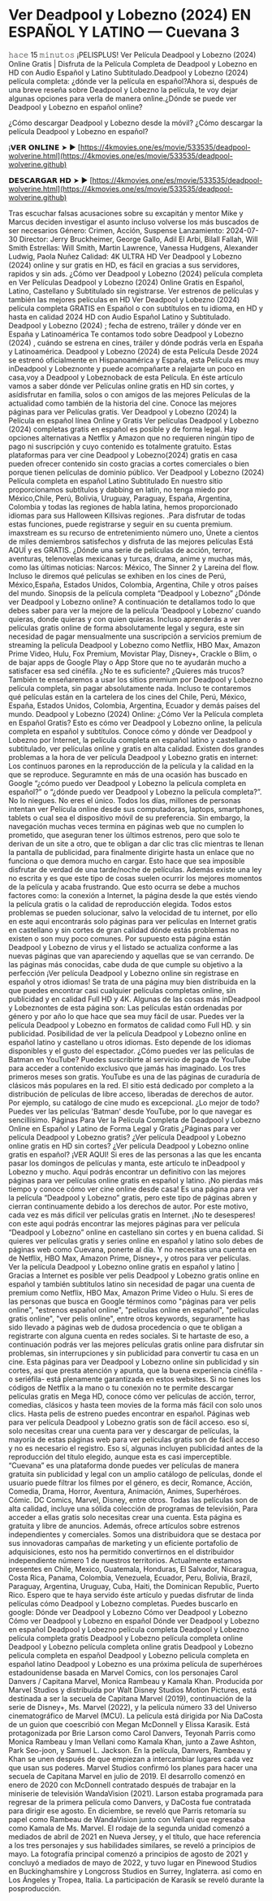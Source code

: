 # Ver Deadpool y Lobezno (2024) EN ESPAÑOL Y LATINO — Cuevana 3

𝚑𝚊𝚌𝚎 15 𝚖𝚒𝚗𝚞𝚝𝚘𝚜 ¡PELISPLUS! Ver Película Deadpool y Lobezno (2024) Online Gratis | Disfruta de la Película Completa de Deadpool y Lobezno en HD con Audio Español y Latino Subtitulado.Deadpool y Lobezno (2024) película completa: ¿dónde ver la película en español?Ahora si, después de una breve reseña sobre Deadpool y Lobezno la película, te voy dejar algunas opciones para verla de manera online.¿Dónde se puede ver Deadpool y Lobezno en español online?

¿Cómo descargar Deadpool y Lobezno desde la móvil? ¿Cómo descargar la película Deadpool y Lobezno en español?

¡𝗩𝗘𝗥 𝗢𝗡𝗟𝗜𝗡𝗘 ➤ ► [https://4kmovies.one/es/movie/533535/deadpool-wolverine.html](https://4kmovies.one/es/movie/533535/deadpool-wolverine.github)

𝗗𝗘𝗦𝗖𝗔𝗥𝗚𝗔𝗥 𝗛𝗗 ➤ ► [https://4kmovies.one/es/movie/533535/deadpool-wolverine.html](https://4kmovies.one/es/movie/533535/deadpool-wolverine.github)

Tras escuchar falsas acusaciones sobre su excapitán y mentor Mike y Marcus deciden investigar el asunto incluso volverse los más buscados de ser necesarios
Género:
Crimen, Acción, Suspense
Lanzamiento:
2024-07-30
Director:
Jerry Bruckheimer, George Gallo, Adil El Arbi, Bilall Fallah, Will Smith
Estrellas:
Will Smith, Martin Lawrence, Vanessa Hudgens, Alexander Ludwig, Paola Nuñez
Calidad: 4K ULTRA HD
Ver Deadpool y Lobezno (2024) online y sur gratis en HD, es fácil en gracias a sus servidores, rapidos y sin ads. ¿Cómo ver Deadpool y Lobezno (2024) película completa en
Ver Películas Deadpool y Lobezno (2024) Online Gratis en Español, Latino, Castellano y Subtitulado sin registrarse. Ver estrenos de películas y también las mejores películas en HD
Ver Deadpool y Lobezno (2024) película completa GRATIS en Español o con subtítulos en tu idioma, en HD y hasta en calidad 2024 HD con Audio Español Latino y Subtitulado.
Deadpool y Lobezno (2024) ; fecha de estreno, tráiler y dónde ver en España y Latinoamérica
Te contamos todo sobre Deadpool y Lobezno (2024) , cuándo se estrena en cines, tráiler y dónde podrás verla en España y Latinoamérica.
Deadpool y Lobezno (2024) de esta Película Desde 2024 se estrenó oficialmente en Hispanoamérica y España, esta Película es muy inDeadpool y Lobeznonte y puede acompañarte a relajarte un poco en casa,voy a Deadpool y Lobeznoback de esta Película.
En éste artículo vamos a saber dónde ver Películas online gratis en HD sin cortes, y asídisfrutar en familia, solos o con amigos de las mejores Películas de la actualidad como también de la historia del cine. Conoce las mejores páginas para ver Películas gratis.
Ver Deadpool y Lobezno (2024) la Película en español línea Online y Gratis
Ver películas Deadpool y Lobezno (2024) completas gratis en español es posible y de forma legal. Hay opciones alternativas a Netflix y Amazon que no requieren ningún tipo de pago ni suscripción y cuyo contenido es totalmente gratuito. Estas plataformas para ver cine Deadpool y Lobezno(2024) gratis en casa pueden ofrecer contenido sin costo gracias a cortes comerciales o bien porque tienen películas de dominio público.
Ver Deadpool y Lobezno (2024) Película completa en español Latino Subtitulado
En nuestro sitio proporcionamos subtítulos y dabbing en latín, no tenga miedo por México,Chile, Perú, Bolivia, Uruguay, Paraguay, España, Argentina, Colombia y todas las regiones de habla latina, hemos proporcionado idiomas para sus Halloween Killsivas regiones. .Para disfrutar de todas estas funciones, puede registrarse y seguir en su cuenta premium.
imaxstream es su recurso de entretenimiento número uno, Únete a cientos de miles demiembros satisfechos y disfruta de las mejores películas Está AQUÍ y es GRATIS.
¿Dónde una serie de películas de acción, terror, aventuras, telenovelas mexicanas y turcas, drama, anime y muchas más, como las últimas noticias: Narcos: México, The Sinner 2 y Lareina del flow. Incluso le diremos qué películas se exhiben en los cines de Perú, México,España, Estados Unidos, Colombia, Argentina, Chile y otros países del mundo.
Sinopsis de la película completa “Deadpool y Lobezno”
¿Dónde ver Deadpool y Lobezno online? A continuación te detallamos todo lo que debes saber para ver la mejore de la película ‘Deadpool y Lobezno’ cuando quieras, donde quieras y con quien quieras.
Incluso aprenderás a ver películas gratis online de forma absolutamente legal y segura, este sin necesidad de pagar mensualmente una suscripción a servicios premium de streaming la película Deadpool y Lobezno como Netflix, HBO Max, Amazon Prime Video, Hulu, Fox Premium, Movistar Play, Disney+, Crackle o Blim, o de bajar apps de Google Play o App Store que no te ayudarán mucho a satisfacer esa sed cinéfila. ¿No te es suficiente? ¿Quieres más trucos? También te enseñaremos a usar los sitios premium por Deadpool y Lobezno película completa, sin pagar absolutamente nada. Incluso te contaremos qué películas están en la cartelera de los cines del Chile, Perú, México, España, Estados Unidos, Colombia, Argentina, Ecuador y demás países del mundo.
Deadpool y Lobezno (2024) Online: ¿Cómo Ver la Película completa en Español Gratis?
Esto es cómo ver Deadpool y Lobezno online, la película completa en español y subtítulos.
Conoce cómo y dónde ver Deadpool y Lobezno por Internet, la película completa en español latino y castellano o subtitulado, ver películas online y gratis en alta calidad.
Existen dos grandes problemas a la hora de ver película Deadpool y Lobezno gratis en internet: Los continuos parones en la reproducción de la película y la calidad en la que se reproduce.
Seguramnte en más de una ocasión has buscado en Google “¿cómo puedo ver Deadpool y Lobezno la película completa en español?” o “¿dónde puedo ver Deadpool y Lobezno la película completa?”.
No lo niegues. No eres el único. Todos los días, millones de personas intentan ver Película online desde sus computadoras, laptops, smartphones, tablets o cual sea el dispositivo móvil de su preferencia.
Sin embargo, la navegación muchas veces termina en páginas web que no cumplen lo prometido, que aseguran tener los últimos estrenos, pero que solo te derivan de un site a otro, que te obligan a dar clic tras clic mientras te llenan la pantalla de publicidad, para finalmente dirigirte hasta un enlace que no funciona o que demora mucho en cargar.
Esto hace que sea imposible disfrutar de verdad de una tarde/noche de películas. Además existe una ley no escrita y es que este tipo de cosas suelen ocurrir los mejores momentos de la película y acaba frustrando.
Que esto ocurra se debe a muchos factores como: la conexión a Internet, la página desde la que estés viendo la película gratis o la calidad de reproducción elegida.
Todos estos problemas se pueden solucionar, salvo la velocidad de tu internet, por ello en este aqui encontrarás solo páginas para ver películas en Internet gratis en castellano y sin cortes de gran calidad dónde estás problemas no existen o son muy poco comunes.
Por supuesto esta página están Deadpool y Lobezno de virus y el listado se actualiza conforme a las nuevas páginas que van apareciendo y aquellas que se van cerrando.
De las páginas más conocidas, cabe duda de que cumple su objetivo a la perfección ¡Ver película Deadpool y Lobezno online sin registrase en español y otros idiomas!
Se trata de una página muy bien distribuida en la que puedes encontrar casi cualquier películas completas online, sin publicidad y en calidad Full HD y 4K.
Algunas de las cosas más inDeadpool y Lobeznontes de esta página son:
Las películas están ordenadas por género y por año lo que hace que sea muy fácil de usar.
Puedes ver la película Deadpool y Lobezno en formatos de calidad como Full HD. y sin publicidad.
Posibilidad de ver la película Deadpool y Lobezno online en español latino y castellano u otros idiomas. Esto depende de los idiomas disponibles y el gusto del espectador.
¿Cómo puedes ver las películas de Batman en YouTube?
Puedes suscribirte al servicio de paga de YouTube para acceder a contenido exclusivo que jamás has imaginado. Los tres primeros meses son gratis.
YouTube es una de las páginas de curaduría de clásicos más populares en la red. El sitio está dedicado por completo a la distribución de películas de libre acceso, liberadas de derechos de autor.
Por ejemplo, su catálogo de cine mudo es excepcional. ¿Lo mejor de todo? Puedes ver las películas 'Batman' desde YouTube, por lo que navegar es sencillísimo.
Páginas Para Ver la Película Completa de Deadpool y Lobezno Online en Español y Latino de Forma Legal y Gratis
¿Páginas para ver película Deadpool y Lobezno gratis? ¿Ver película Deadpool y Lobezno online gratis en HD sin cortes? ¿Ver película Deadpool y Lobezno online gratis en español?
¡VER AQUI!
Si eres de las personas a las que les encanta pasar los domingos de películas y manta, este artículo te inDeadpool y Lobezno y mucho.
Aquí podrás encontrar un definitivo con las mejores páginas para ver películas online gratis en español y latino.
¡No pierdas más tiempo y conoce cómo ver cine online desde casa!
Es una página para ver la película “Deadpool y Lobezno” gratis, pero este tipo de páginas abren y cierran continuamente debido a los derechos de autor. Por este motivo, cada vez es más difícil ver películas gratis en Internet.
¡No te desesperes! con este aqui podrás encontrar las mejores páginas para ver película “Deadpool y Lobezno” online en castellano sin cortes y en buena calidad.
Si quieres ver películas gratis y series online en español y latino solo debes de páginas web como Cuevana, ponerte al día. Y no necesitas una cuenta en de Netflix, HBO Max, Amazon Prime, Disney+, y otros para ver películas.
Ver la película Deadpool y Lobezno online gratis en español y latino | Gracias a Internet es posible ver pelis Deadpool y Lobezno gratis online en español y también subtitulos latino sin necesidad de pagar una cuenta de premium como Netflix, HBO Max, Amazon Prime Video o Hulu.
Si eres de las personas que busca en Google términos como "páginas para ver pelis online", "estrenos español online", "películas online en español", "películas gratis online", "ver pelis online", entre otros keywords, seguramente has sido llevado a páginas web de dudosa procedencia o que te obligan a registrarte con alguna cuenta en redes sociales.
Si te hartaste de eso, a continuación podrás ver las mejores películas gratis online para disfrutar sin problemas, sin interrupciones y sin publicidad para convertir tu casa en un cine.
Esta páginas para ver Deadpool y Lobezno online sin publicidad y sin cortes, así que presta atención y apunta, que la buena experiencia cinéfila -o seriéfila- está plenamente garantizada en estos websites.
Si no tienes los códigos de Netflix a la mano o tu conexión no te permite descargar películas gratis en Mega HD, conoce cómo ver películas de acción, terror, comedias, clásicos y hasta teen movies de la forma más fácil con solo unos clics. Hasta pelis de estreno puedes encontrar en español.
Páginas web para ver película Deadpool y Lobezno gratis son de fácil acceso. eso sí, solo necesitas crear una cuenta para ver y descargar de películas, la mayoría de estas páginas web para ver películas gratis son de fácil acceso y no es necesario el registro. Eso sí, algunas incluyen publicidad antes de la reproducción del título elegido, aunque esta es casi imperceptible.
“Cuevana” es una plataforma donde puedes ver películas de manera gratuita sin publicidad y legal con un amplio catálogo de películas, donde el usuario puede filtrar los filmes por el género, es decir, Romance, Acción, Comedia, Drama, Horror, Aventura, Animación, Animes, Superhéroes. Cómic. DC Comics, Marvel, Disney, entre otros.
Todas las películas son de alta calidad, incluye una sólida colección de programas de televisión, Para acceder a ellas gratis solo necesitas crear una cuenta. Esta página es gratuita y libre de anuncios. Además, ofrece artículos sobre estrenos independientes y comerciales.
Somos una distribuidora que se destaca por sus innovadoras campañas de marketing y un eficiente portafolio de adquisiciones, esto nos ha permitido convertirnos en el distribuidor independiente número 1 de nuestros territorios. Actualmente estamos presentes en Chile, Mexico, Guatemala, Honduras, El Salvador, Nicaragua, Costa Rica, Panama, Colombia, Venezuela, Ecuador, Peru, Bolivia, Brazil, Paraguay, Argentina, Uruguay, Cuba, Haiti, the Dominican Republic, Puerto Rico.
Espero que te haya servido éste artículo y puedas disfrutar de linda películas cómo Deadpool y Lobezno completas.
Puedes buscarlo en google:
Dónde ver Deadpool y Lobezno
Cómo ver Deadpool y Lobezno
Cómo ver Deadpool y Lobezno en español
Dónde ver Deadpool y Lobezno en español
Deadpool y Lobezno película completa
Deadpool y Lobezno película completa gratis
Deadpool y Lobezno película completa online
Deadpool y Lobezno película completa online gratis
Deadpool y Lobezno pelicula completa en español
Deadpool y Lobezno pelicula completa en español latino
Deadpool y Lobezno es una próxima película de superhéroes estadounidense basada en Marvel Comics, con los personajes Carol Danvers / Capitana Marvel, Monica Rambeau y Kamala Khan. Producida por Marvel Studios y distribuida por Walt Disney Studios Motion Pictures, está destinada a ser la secuela de Capitana Marvel (2019), continuación de la serie de Disney+, Ms. Marvel (2022), y la película número 33 del Universo cinematográfico de Marvel (MCU). La película está dirigida por Nia DaCosta de un guion que coescribió con Megan McDonnell y Elissa Karasik. Está protagonizada por Brie Larson como Carol Danvers, Teyonah Parris como Monica Rambeau y Iman Vellani como Kamala Khan, junto a Zawe Ashton, Park Seo-joon, y Samuel L. Jackson. En la película, Danvers, Rambeau y Khan se unen después de que empiezan a intercambiar lugares cada vez que usan sus poderes.
Marvel Studios confirmó los planes para hacer una secuela de Capitana Marvel en julio de 2019. El desarrollo comenzó en enero de 2020 con McDonnell contratado después de trabajar en la miniserie de televisión WandaVision (2021). Larson estaba programada para regresar de la primera película como Danvers, y DaCosta fue contratada para dirigir ese agosto. En diciembre, se reveló que Parris retomaría su papel como Rambeau de WandaVision junto con Vellani que regresaba como Kamala de Ms. Marvel. El rodaje de la segunda unidad comenzó a mediados de abril de 2021 en Nueva Jersey, y el título, que hace referencia a los tres personajes y sus habilidades similares, se reveló a principios de mayo. La fotografía principal comenzó a principios de agosto de 2021 y concluyó a mediados de mayo de 2022, y tuvo lugar en Pinewood Studios en Buckinghamshire y Longcross Studios en Surrey, Inglaterra. así como en Los Ángeles y Tropea, Italia. La participación de Karasik se reveló durante la posproducción.
